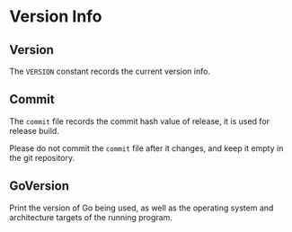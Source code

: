 # Version Info

## Version

The `VERSION` constant records the current version info.

## Commit

The `commit` file records the commit hash value of release, it is used for release build.

Please do not commit the `commit` file after it changes, and keep it empty in the git repository.

## GoVersion

Print the version of Go being used, as well as the operating system and architecture targets of the running program.